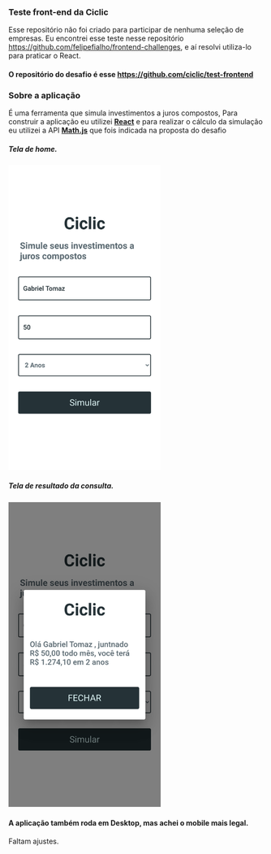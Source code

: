 ### Teste front-end da Ciclic
Esse repositório não foi criado para participar de nenhuma seleção de empresas.
Eu encontrei esse teste nesse repositório https://github.com/felipefialho/frontend-challenges, e aí resolvi utiliza-lo para praticar o React.

#### O repositório do desafio é esse https://github.com/ciclic/test-frontend

### Sobre a aplicação
É uma ferramenta que simula investimentos a juros compostos, Para construir a aplicação eu utilizei <a href="https://reactjs.org/"><b>React</b><a/> e para realizar o cálculo da simulação eu utilizei a API <a href="http://api.mathjs.org/"><b>Math.js</b><a/> que fois indicada na proposta do desafio

##### Tela de home.
<img src="https://github.com/Gabriel-Tomaz/test-frontend-ciclic/blob/master/screenshots/Home.png" height="600.63" width="300">

##### Tela de resultado da consulta.
<img src="https://github.com/Gabriel-Tomaz/test-frontend-ciclic/blob/master/screenshots/Result.png" height="600.63" width="300">

#### A aplicação também roda em Desktop, mas achei o mobile mais legal.

Faltam ajustes.
